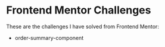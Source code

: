 # Frontend Mentor Challenges

These are the challenges I have solved from Frontend Mentor:

- order-summary-component
